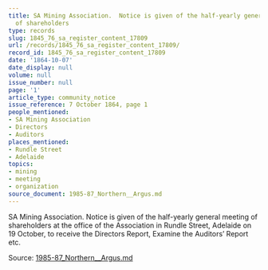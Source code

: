 ```yaml
---
title: SA Mining Association.  Notice is given of the half-yearly general meeting
  of shareholders
type: records
slug: 1845_76_sa_register_content_17809
url: /records/1845_76_sa_register_content_17809/
record_id: 1845_76_sa_register_content_17809
date: '1864-10-07'
date_display: null
volume: null
issue_number: null
page: '1'
article_type: community_notice
issue_reference: 7 October 1864, page 1
people_mentioned:
- SA Mining Association
- Directors
- Auditors
places_mentioned:
- Rundle Street
- Adelaide
topics:
- mining
- meeting
- organization
source_document: 1985-87_Northern__Argus.md
---
```


SA Mining Association.  Notice is given of the half-yearly general meeting of shareholders at the office of the Association in Rundle Street, Adelaide on 19 October, to receive the Directors Report, Examine the Auditors’ Report etc.

Source: [1985-87_Northern__Argus.md](/downloads/markdown/1985-87_Northern__Argus.md)
